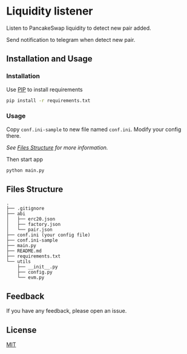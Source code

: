 # Liquidity listener

Listen to PancakeSwap liquidity to detect new pair added.

Send notification to telegram when detect new pair.

## Installation and Usage

### Installation

Use [PIP](https://pypi.org/project/pip/) to install requirements

```bash
pip install -r requirements.txt
```

### Usage

Copy `conf.ini-sample` to new file named `conf.ini`. Modify your config there.

_See [Files Structure](#files-structure) for more information._

Then start app

```bash
python main.py
```

## Files Structure

```
.
├── .gitignore
├── abi
│   ├── erc20.json
│   ├── factory.json
│   └── pair.json
├── conf.ini (your config file)
├── conf.ini-sample
├── main.py
├── README.md
├── requirements.txt
└── utils
    ├── __init__.py
    ├── config.py
    └── evm.py
```

## Feedback

If you have any feedback, please open an issue.

## License

[MIT](LICENSE)
